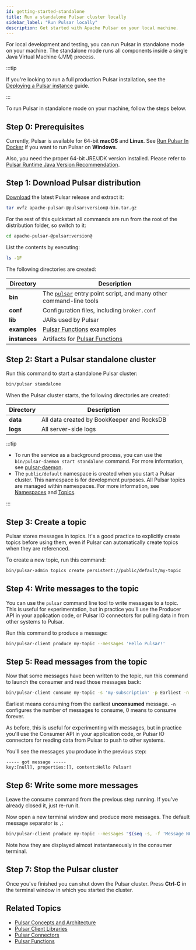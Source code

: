 ```yaml
---
id: getting-started-standalone
title: Run a standalone Pulsar cluster locally
sidebar_label: "Run Pulsar locally"
description: Get started with Apache Pulsar on your local machine.
---
```


For local development and testing, you can run Pulsar in standalone mode on your machine. The standalone mode runs all components inside a single Java Virtual Machine (JVM) process.

:::tip

If you're looking to run a full production Pulsar installation, see the [Deploying a Pulsar instance](deploy-bare-metal.md) guide.

:::

To run Pulsar in standalone mode on your machine, follow the steps below.

## Step 0: Prerequisites

Currently, Pulsar is available for 64-bit **macOS** and **Linux**. See [Run Pulsar In Docker](getting-started-docker.md) if you want to run Pulsar on **Windows**.

Also, you need the proper 64-bit JRE/JDK version installed. Please refer to [Pulsar Runtime Java Version Recommendation](https://github.com/apache/pulsar/blob/master/README.md#pulsar-runtime-java-version-recommendation).

## Step 1: Download Pulsar distribution

[Download](https://www.apache.org/dyn/closer.lua/pulsar/pulsar-@pulsar:version@/apache-pulsar-@pulsar:version@-bin.tar.gz) the latest Pulsar release and extract it:

```bash
tar xvfz apache-pulsar-@pulsar:version@-bin.tar.gz
```

For the rest of this quickstart all commands are run from the root of the distribution folder, so switch to it:

```bash
cd apache-pulsar-@pulsar:version@
```

List the contents by executing:

```bash
ls -1F
```

The following directories are created:

| Directory     | Description                                                                                         |
| ------------- | --------------------------------------------------------------------------------------------------- |
| **bin**       | The [`pulsar`](reference-cli-tools.md) entry point script, and many other command-line tools |
| **conf**      | Configuration files, including `broker.conf`                                                        |
| **lib**       | JARs used by Pulsar                                                                                 |
| **examples**  | [Pulsar Functions](functions-overview.md) examples                                                  |
| **instances** | Artifacts for [Pulsar Functions](functions-overview.md)                                             |

## Step 2: Start a Pulsar standalone cluster

Run this command to start a standalone Pulsar cluster:

```bash
bin/pulsar standalone
```

When the Pulsar cluster starts, the following directories are created:

| Directory | Description                                |
| --------- | ------------------------------------------ |
| **data**  | All data created by BookKeeper and RocksDB |
| **logs**  | All server-side logs                       |

:::tip

* To run the service as a background process, you can use the `bin/pulsar-daemon start standalone` command. For more information, see [pulsar-daemon](reference-cli-tools.md).
* The `public/default` namespace is created when you start a Pulsar cluster. This namespace is for development purposes. All Pulsar topics are managed within namespaces. For more information, see [Namespaces](concepts-messaging.md#namespaces) and [Topics](concepts-messaging.md#topics).

:::

## Step 3: Create a topic

Pulsar stores messages in topics. It's a good practice to explicitly create topics before using them, even if Pulsar can automatically create topics when they are referenced.

To create a new topic, run this command:

```bash
bin/pulsar-admin topics create persistent://public/default/my-topic
```

## Step 4: Write messages to the topic

You can use the `pulsar` command line tool to write messages to a topic. This is useful for experimentation, but in practice you'll use the Producer API in your application code, or Pulsar IO connectors for pulling data in from other systems to Pulsar.

Run this command to produce a message:

```bash
bin/pulsar-client produce my-topic --messages 'Hello Pulsar!'
```

## Step 5: Read messages from the topic

Now that some messages have been written to the topic, run this command to launch the consumer and read those messages back:

```bash
bin/pulsar-client consume my-topic -s 'my-subscription' -p Earliest -n 0
```

Earliest means consuming from the earliest **unconsumed** message. `-n` configures the number of messages to consume, 0 means to consume forever.

As before, this is useful for experimenting with messages, but in practice you'll use the Consumer API in your application code, or Pulsar IO connectors for reading data from Pulsar to push to other systems.

You'll see the messages you produce in the previous step:

```text
----- got message -----
key:[null], properties:[], content:Hello Pulsar!
```

## Step 6: Write some more messages

Leave the consume command from the previous step running. If you've already closed it, just re-run it.

Now open a new terminal window and produce more messages. The default message separator is `,`:

```bash
bin/pulsar-client produce my-topic --messages "$(seq -s, -f 'Message NO.%g' 1 10)"
```

Note how they are displayed almost instantaneously in the consumer terminal.

## Step 7: Stop the Pulsar cluster

Once you've finished you can shut down the Pulsar cluster. Press **Ctrl-C** in the terminal window in which you started the cluster.

## Related Topics

- [Pulsar Concepts and Architecture](concepts-architecture-overview.md)
- [Pulsar Client Libraries](client-libraries.md)
- [Pulsar Connectors](io-overview.md)
- [Pulsar Functions](functions-overview.md)
